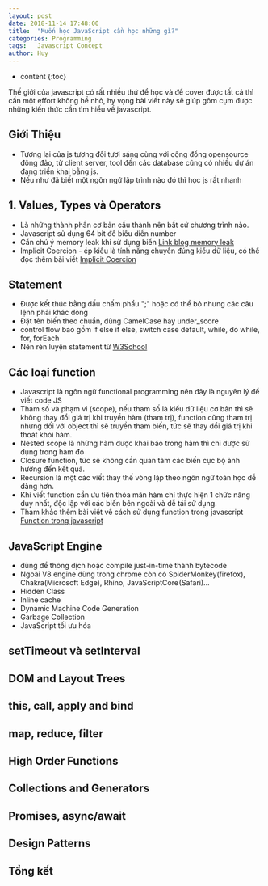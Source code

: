 ```yaml
---
layout: post
date: 2018-11-14 17:48:00
title:  "Muốn học JavaScript cần học những gì?"
categories: Programming
tags:   Javascript Concept
author: Huy
---
```

* content
{:toc}


Thế giới của javascript có rất nhiều thứ để học và để cover được tất cả thì cần một effort không hề nhỏ, hy vọng bài viết này sẽ giúp gôm cụm được những kiến thức cần tìm hiểu về javascript.







## Giới Thiệu
- Tương lai của js tương đối tươi sáng cùng với cộng đồng opensource đông đảo, từ client server, tool đến các database cũng có nhiều dự án đang triển khai bằng js.
- Nếu như đã biết một ngôn ngữ lập trình nào đó thì học js rất nhanh

## 1. Values, Types và Operators
- Là những thành phần cơ bản cấu thành nên bất cứ chương trình nào.
- Javascript sử dụng 64 bit để biểu diễn number
- Cần chú ý memory leak khi sử dụng biến [Link blog memory leak](https://auth0.com/blog/four-types-of-leaks-in-your-javascript-code-and-how-to-get-rid-of-them/)
- Implicit Coercion - ép kiểu là tính năng chuyển đúng kiểu dữ liệu, có thể đọc thêm bài viết [Implicit Coercion](https://dev.to/promhize/what-you-need-to-know-about-javascripts-implicit-coercion-e23)

## Statement
- Được kết thúc bằng dấu chấm phẩu ";" hoặc có thể bỏ nhưng các câu lệnh phải khác dòng
- Đặt tên biến theo chuẩn, dùng CamelCase hay under_score
- control flow bao gồm if else if else, switch case default, while, do while, for, forEach
- Nên rèn luyện statement từ [W3School](https://www.w3schools.com/js/default.asp)

## Các loại function
- Javascript là ngôn ngữ functional programming nên đây là nguyên lý để viết code JS
- Tham số và phạm vi (scope), nếu tham số là kiểu dữ liệu cơ bản thì sẽ không thay đổi giá trị khi truyền hàm (tham trị), function cũng tham trị nhưng đối với object thì sẽ truyền tham biến, tức sẽ thay đổi giá trị khi thoát khỏi hàm.
- Nested scope là những hàm được khai báo trong hàm thì chỉ được sử dụng trong hàm đó
- Closure function, tức sẽ không cần quan tâm các biến cục bộ ảnh hưởng đến kết quả.
- Recursion là một các viết thay thế vòng lặp theo ngôn ngữ toán học dễ dàng hơn.
- Khi viết function cần ưu tiên thỏa mãn hàm chỉ thực hiện 1 chức năng duy nhất, độc lập với các biến bên ngoài và dễ tái sử dụng.
- Tham khảo thêm bài viết về cách sử dụng function trong javascript [Function trong javascript](https://codeburst.io/all-about-javascript-functions-in-1-article-49bfd94b31ab)

## JavaScript Engine
- dùng để thông dịch hoặc compile just-in-time thành bytecode
- Ngoài V8 engine dùng trong chrome còn có SpiderMonkey(firefox), Chakra(Microsoft Edge), Rhino, JavaScriptCore (Safari)...
- Hidden Class
- Inline cache
- Dynamic Machine Code Generation
- Garbage Collection
- JavaScript tối ưu hóa

## setTimeout và setInterval

## DOM and Layout Trees

## this, call, apply and bind

## map, reduce, filter

## High Order Functions

## Collections and Generators

## Promises, async/await

## Design Patterns

## Tổng kết

